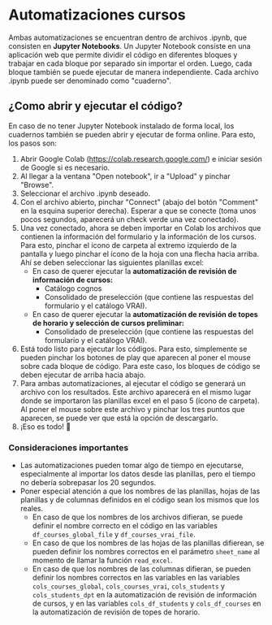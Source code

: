 # Automatizaciones cursos
Ambas automatizaciones se encuentran dentro de archivos .ipynb, que consisten en **Jupyter Notebooks**. Un Jupyter Notebook consiste en una aplicación web que permite dividir el código en diferentes bloques y trabajar en cada bloque por separado sin importar el orden. Luego, cada bloque también se puede ejecutar de manera independiente. Cada archivo .ipynb puede ser denominado como "cuaderno".
## ¿Como abrir y ejecutar el código?
En caso de no tener Jupyter Notebook instalado de forma local, los cuadernos también se pueden abrir y ejecutar de forma online. Para esto, los pasos son:
1. Abrir Google Colab (https://colab.research.google.com/) e iniciar sesión de Google si es necesario.
2. Al llegar a la ventana "Open notebook", ir a "Upload" y pinchar "Browse".
3. Seleccionar el archivo .ipynb deseado.
4. Con el archivo abierto, pinchar "Connect" (abajo del botón "Comment" en la esquina superior derecha). Esperar a que se conecte (toma unos pocos segundos, aparecerá un check verde una vez conectado).
5. Una vez conectado, ahora se deben importar en Colab los archivos que contienen la información del formulario y la información de los cursos. Para esto, pinchar el ícono de carpeta al extremo izquierdo de la pantalla y luego pinchar el ícono de la hoja con una flecha hacia arriba. Ahí se deben seleccionar las siguientes planillas excel:
    - En caso de querer ejecutar la **automatización de revisión de información de cursos:**
      - Catálogo cognos
      - Consolidado de preselección (que contiene las respuestas del formulario y el catálogo VRAI).
    - En caso de querer ejecutar la **automatización de revisión de topes de horario y selección de cursos preliminar:**
      - Consolidado de preselección (que contiene las respuestas del formulario y el catálogo VRAI).
8. Está todo listo para ejecutar los códigos. Para esto, simplemente se pueden pinchar los botones de play que aparecen al poner el mouse sobre cada bloque de código. Para este caso, los bloques de código se deben ejecutar de arriba hacia abajo.
9. Para ambas automatizaciones, al ejecutar el código se generará un archivo con los resultados. Este archivo aparecerá en el mismo lugar donde se importaron las planillas excel en el paso 5 (ícono de carpeta). Al poner el mouse sobre este archivo y pinchar los tres puntos que aparecen, se puede ver que está la opción de descargarlo.
10. ¡Eso es todo! :tada:

### Consideraciones importantes
- Las automatizaciones pueden tomar algo de tiempo en ejecutarse, especialmente al importar los datos desde las planillas, pero el tiempo no debería sobrepasar los 20 segundos.
- Poner especial atención a que los nombres de las planillas, hojas de las planillas y de columnas definidos en el código sean los mismos que los reales.
  - En caso de que los nombres de los archivos difieran, se puede definir el nombre correcto en el código en las variables `df_courses_global_file` y `df_courses_vrai_file`.
  - En caso de que los nombres de las hojas de las planillas difierean, se pueden definir los nombres correctos en el parámetro `sheet_name` al momento de llamar la función `read_excel`.
  - En caso de que los nombres de las columnas difieran, se pueden definir los nombres correctos en las variables en las variables `cols_courses_global`, `cols_courses_vrai`, `cols_students` y `cols_students_dpt` en la automatización de revisión de información de cursos, y en las variables `cols_df_students` y `cols_df_courses` en la automatización de revisión de topes de horario.
